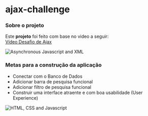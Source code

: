 # ajax-challenge

### Sobre o projeto

Este **projeto** foi feito com base no video a seguir: \
[Vídeo Desafio de Ajax](https://drive.google.com/file/d/1BVQGn-2bnaIgmVwsSxcau9vvU5eBs320/view 
"Vídeo Desafio de Ajax")

![Asynchronous Javascript and XML](https://pindup.ru/wp-content/uploads/2021/01/1610405214_maxresdefault-768x432.jpg)

### Metas para a construção da aplicação

* Conectar com o Banco de Dados
* Adicionar barra de pesquisa funcional
* Adicionar filtro de pesquisa funcional
* Construir uma interface atraente e com boa usabilidade (User Experience)


![HTML, CSS and Javascript](https://cdn-images-1.medium.com/max/2000/1*l4xICbIIYlz1OTymWCoUTw.jpeg)
